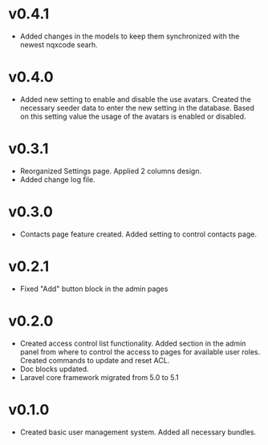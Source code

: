 # v0.4.1
- Added changes in the models to keep them synchronized with the newest nqxcode searh.

# v0.4.0
- Added new setting to enable and disable the use avatars. Created the necessary seeder data to enter the new setting in the database. Based on this setting value the usage of the avatars is enabled or disabled.

# v0.3.1
- Reorganized Settings page. Applied 2 columns design.
- Added change log file. 

# v0.3.0
- Contacts page feature created. Added setting to control contacts page. 

# v0.2.1
- Fixed "Add" button block in the admin pages

# v0.2.0
- Created access control list functionality. Added section in the admin panel from where to control the access to pages for available user roles. Created commands to update and reset ACL.
- Doc blocks updated.
- Laravel core framework migrated from 5.0 to 5.1

# v0.1.0
- Created basic user management system. Added all necessary bundles.  